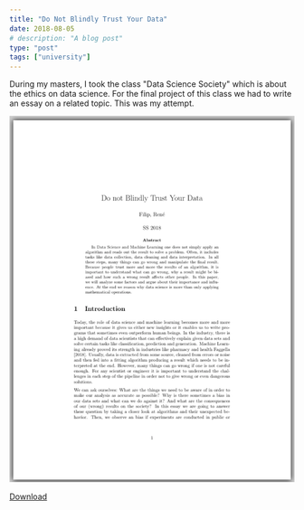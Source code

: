 ```yaml
---
title: "Do Not Blindly Trust Your Data"
date: 2018-08-05
# description: "A blog post"
type: "post"
tags: ["university"]
---
```


During my masters, I took the class "Data Science Society" which is about the ethics on data science. For the final project of this class we had to write an essay on a related topic. This was my attempt.

[![alt text](/posts/dont-trust-your-data/essay_cover.png)](/posts/dont-trust-your-data/essay.pdf)

[Download](/posts/dont-trust-your-data/essay.pdf)

<!--

*Note: This essay was part of the "Data Science Society" class that deals with ethical questions in data science. At the end, each student had to choose a related topic and write a short essay about it. This was my attempt.*


In Data Science and Machine Learning one does not simply apply an algorithm and reads out the result to solve a problem. Often, it includes tasks like data collection, data cleaning and data interpretation. In all these steps, many things can go wrong and manipulate the final result. Because people trust more and more the results of an algorithm, it is important to understand what can go wrong, why a result might be biased and how such a wrong result affects other people. In this essay we will analyze some factors and argue about their importance and influence. At the end we reason why data science is more than only applying mathematical operations.

## Introduction

Today, the role of data science and machine learning becomes more and more important because it gives us either new insights to existing problems or it enables us to write programs that sometimes even outperform human beings. In the industry there is a high demand of data scientists that can effectively explain given data sets and solve certain tasks like classification, prediction and generation. Machine Learning already proved its strength in industries like pharmacy and health [[1](do-not-blindly-trust-data#references)]. Usually, data is extracted from some source, cleaned from errors or noise and then fed into a fitting algorithm producing a result which needs to be interpreted at the end. However, many things can go wrong if one is not careful enough. For any scientist or engineer it is important to understand the challenges in each step of the pipeline in order not to give wrong answers or even end up in dangerous solutions.

We can ask ourselves: What are the things we need to be aware of in order to make our analysis as accurate as possible? Why is there sometimes a bias in our data sets and what can we do against it? And what are the consequences of our (wrong) results on the society? In this essay we are going to answer these question by taking a closer look at algorithms and their unexpected behavior. Then, we observe an bias if experiments are conducted in public or anonymously. Last but not least we raise awareness of being critical towards publicized papers.

## Dangers of Trusting an Algorithm blindly

The term "algorithm" can refer to many different things depending on which person one talks to [[2](do-not-blindly-trust-data#references)]. A computer scientist might refer to the definition of an algorithm using a Turing machine while a journalist might refer to the behavior of certain software. Nevertheless, in both cases one needs to be aware of what the algorithm exactly does and what not.

### Machine Learning Algorithms do not Always Solve the Task

An algorithm solves a given problem by performing predefined steps in a certain order. The result of an algorithm is a solution to the given problem. There are many types of algorithms. Deterministic algorithms like the sorting algorithm "Bubble Sort" will *always* provide the same output for a given input. In contrast, a probabilistic algorithm like the "Fast Johnson Lindenstrauss Transformation" returns a solution that only holds with a high probability. Machine Learning (and statistical) algorithms like the "Linear Regression" describe another type of algorithms which differ even more: Let us assume we want to predict the housing price of a flat in Munich if one gives us the square meter size of it. The algorithm itself does not give us an answer to that but instead returns a mathematical model which needs to be asked instead. In order to do so, the algorithm needs "training data" to train the model that we want to return. Otherwise, the model does not know anything about Munich or even about housing prices in general and would return random-like estimates instead.

This is a problem. The first two categories of algorithms we mentioned above did not rely on training data because they were solving the problem explicitly. However, machine learning algorithms generate a solution by looking at existing solutions and then try to make one on their own, implicitly. Suddenly, the performance of a learning algorithm depends on the training data.

Solving a problem implicitly is not a bad thing per se. Actually, it is often much more easier to solve a problem that way than describing a solution explicitly. But, it adds a danger that one can easily overlook: The algorithm always produces a model (even for bad or wrong training data) and just because it returns does not mean it also returns the right solution! While for "classical" algorithms there often exist proofs guaranteeing correctness, users of machine learning algorithms must be aware that these do not exist in the same way. The user must not have a false sense of security just because the algorithm returned successfully and the underlying challenge is how to evaluate a model.

There are ways to perform the evaluation and we will look at them shortly. But the consequence of this is quite depressing: In the real world there might be bad machine learning models that do not act the way which was intended. For example, in \cite{dailymail_com_2017} a soap dispenser was trained on detecting hands in order to dispose soap. It turned out that the model was trained on a data set that only contained white colored hands and at the end it could not detect the hand gesture by a black person. If we translate this problems where human life is in danger, the magnitude of it becomes clear. Imagine a self-driving car that cannot detect a group of humans because the model expected a different physical appearance. These kind of issues are not obvious from the start and might surprise.

TOOD

## References

[1] Machine Learning Healthcare Applications - 2018 and Beyond - Faggella, Daniel - 2018

[2] Digital keywords: a vocabulary of information society and culture - Peters, Benjamin - Princeton University Press. - 2016

-->
